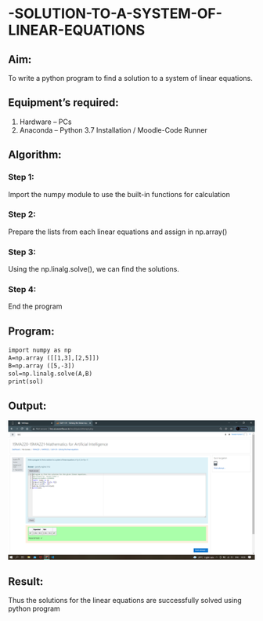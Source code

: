 # -SOLUTION-TO-A-SYSTEM-OF-LINEAR-EQUATIONS
## Aim:
To write a python program to find a solution to a system of linear equations.
## Equipment’s required:
1. 	Hardware – PCs
2. 	Anaconda – Python 3.7 Installation / Moodle-Code Runner
## Algorithm:
### Step 1: 
Import the numpy module to use the built-in functions for calculation
### Step 2: 
Prepare the lists from each linear equations and assign in np.array()
### Step 3: 
Using the np.linalg.solve(), we can find the solutions.
### Step 4: 
End the program
## Program:
~~~
import numpy as np
A=np.array ([[1,3],[2,5]])
B=np.array ([5,-3])
sol=np.linalg.solve(A,B)
print(sol)
~~~
## Output:
![OUPUT1](/naveen.png)

## Result: 
Thus the solutions for the linear equations are successfully solved using python program

